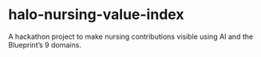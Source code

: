 # halo-nursing-value-index
A hackathon project to make nursing contributions visible using AI and the Blueprint’s 9 domains.
